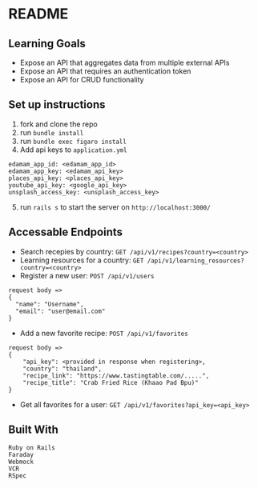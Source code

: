 # README

## Learning Goals
* Expose an API that aggregates data from multiple external APIs
* Expose an API that requires an authentication token
* Expose an API for CRUD functionality

## Set up instructions
1. fork and clone the repo
1. run `bundle install`
1. run `bundle exec figaro install`
1. Add api keys to `application.yml`
 ```
edamam_app_id: <edamam_app_id>
edamam_app_key: <edamam_api_key>
places_api_key: <places_api_key>
youtube_api_key: <google_api_key>
unsplash_access_key: <unsplash_access_key>
 ```
5. run `rails s` to start the server on `http://localhost:3000/`

## Accessable Endpoints
* Search recepies by country: `GET /api/v1/recipes?country=<country>`
* Learning resources for a country: `GET /api/v1/learning_resources?country=<country>`
* Register a new user: `POST /api/v1/users`
```
request body =>
{
  "name": "Username",
  "email": "user@email.com"
}
```
* Add a new favorite recipe: `POST /api/v1/favorites`
```
request body =>
{
    "api_key": <provided in response when registering>,
    "country": "thailand",
    "recipe_link": "https://www.tastingtable.com/.....",
    "recipe_title": "Crab Fried Rice (Khaao Pad Bpu)"
}
```
* Get all favorites for a user: `GET /api/v1/favorites?api_key=<api_key>`

## Built With
```
Ruby on Rails
Faraday
Webmock
VCR
RSpec
```

